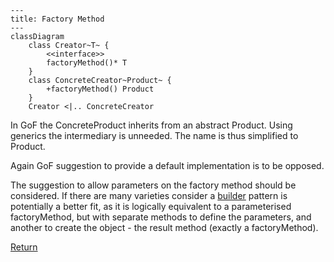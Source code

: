 ```mermaid
---
title: Factory Method
---
classDiagram
    class Creator~T~ {
        <<interface>>
        factoryMethod()* T
    }
    class ConcreteCreator~Product~ {
        +factoryMethod() Product
    }
    Creator <|.. ConcreteCreator
```
In GoF the ConcreteProduct inherits from an abstract Product. Using generics the intermediary is unneeded. The name is
thus simplified to Product. 

Again GoF suggestion to provide a default implementation is to be opposed.

The suggestion to allow parameters on the factory method should be considered. If there are many varieties consider a
[builder](../builder/Builder.md) pattern is potentially a better fit, as it is logically equivalent to a parameterised
factoryMethod, but with separate methods to define the parameters, and another to create the object - the result method
(exactly a factoryMethod).

[Return](../../../../../../../../README.md)